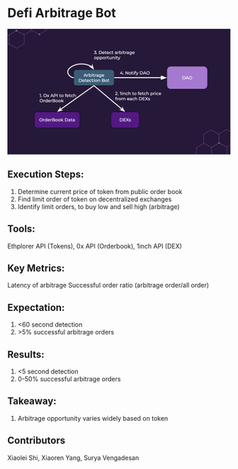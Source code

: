 # Defi Arbitrage Bot

![](bot.png)

## Execution Steps: 
1. Determine current price of token from public order book
2. Find limit order of token on decentralized exchanges
3. Identify limit orders, to buy low and sell high (arbitrage) 

## Tools: 
Ethplorer API (Tokens), 0x API (Orderbook), 1inch API (DEX)

## Key Metrics: 
Latency of arbitrage
Successful order ratio (arbitrage order/all order)

## Expectation:
1. <60 second detection  
2. \>5% successful arbitrage orders 

## Results:
1. <5 second detection
2. 0-50% successful arbitrage orders 

## Takeaway:
1. Arbitrage opportunity varies widely based on token 

## Contributors

Xiaolei Shi, Xiaoren Yang, Surya Vengadesan